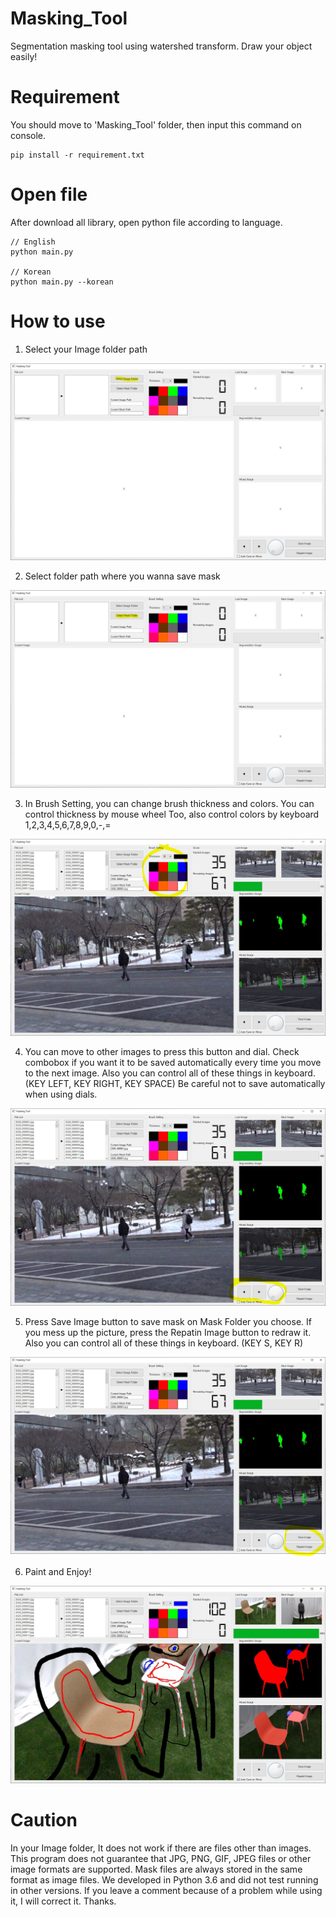 # Masking_Tool
Segmentation masking tool using watershed transform. Draw your object easily!


# Requirement
You should move to 'Masking_Tool' folder, then input this command on console.
```
pip install -r requirement.txt
```
# Open file
After download all library, open python file according to language.
```
// English
python main.py

// Korean
python main.py --korean
```
# How to use
1. Select your Image folder path
<p align="center">
  <img src="/test/1.JPG">
</p>

2. Select folder path where you wanna save mask
<p align="center">
  <img src="/test/2.JPG">
</p>

3. In Brush Setting, you can change brush thickness and colors. You can control thickness by mouse wheel Too, also control colors by keyboard 1,2,3,4,5,6,7,8,9,0,-,=
<p align="center">
  <img src="/test/3.JPG">
</p>

4. You can move to other images to press this button and dial. Check combobox if you want it to be saved automatically every time you move to the next image. Also you can control all of these things in keyboard. (KEY LEFT, KEY RIGHT, KEY SPACE) Be careful not to save automatically when using dials.
<p align="center">
  <img src="/test/4.JPG">
</p>

5. Press Save Image button to save mask on Mask Folder you choose. If you mess up the picture, press the Repatin Image button to redraw it. Also you can control all of these things in keyboard. (KEY S, KEY R)
<p align="center">
  <img src="/test/5.JPG">
</p>

6. Paint and Enjoy!
<p align="center">
  <img src="/test/6.JPG">
</p>

# Caution
In your Image folder, It does not work if there are files other than images. This program does not guarantee that JPG, PNG, GIF, JPEG files or other image formats are supported. Mask files are always stored in the same format as image files. We developed in Python 3.6 and did not test running in other versions. If you leave a comment because of a problem while using it, I will correct it. Thanks.
